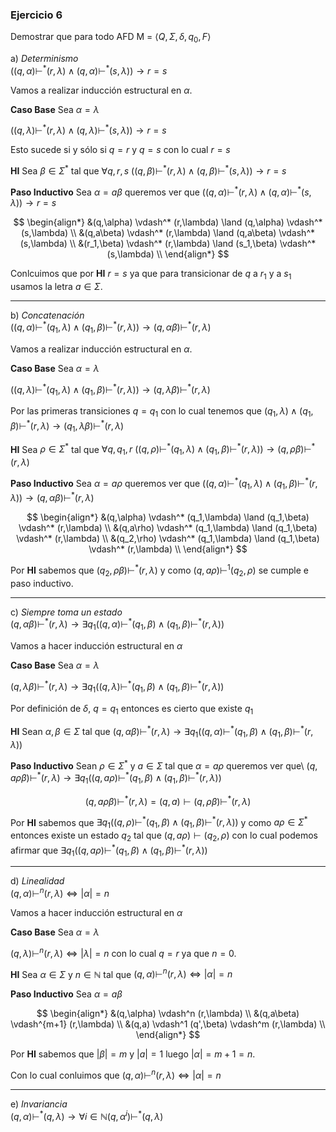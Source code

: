 ### Ejercicio 6

Demostrar que para todo AFD M = $\langle Q, \Sigma, \delta, q_0, F\rangle$

a) *Determinismo*\
$((q,\alpha) \vdash^* (r,\lambda) \land (q,\alpha) \vdash^* (s,\lambda)) \rightarrow r = s$

Vamos a realizar inducción estructural en $\alpha$.

**Caso Base** Sea $\alpha = \lambda$

$((q,\lambda) \vdash^* (r,\lambda) \land (q,\lambda) \vdash^* (s,\lambda)) \rightarrow r = s$

Esto sucede si y sólo si $q = r$ y $q = s$ con lo cual $r = s$

**HI** Sea $\beta \in \Sigma^*$ tal que $\forall q,r,s$ $((q,\beta) \vdash^* (r,\lambda) \land (q,\beta) \vdash^* (s,\lambda)) \rightarrow r = s$ 

**Paso Inductivo** Sea $\alpha = a\beta$ queremos ver que $((q,\alpha) \vdash^* (r,\lambda) \land (q,\alpha) \vdash^* (s,\lambda)) \rightarrow r = s$

$$
\begin{align*}
&(q,\alpha) \vdash^* (r,\lambda) \land (q,\alpha) \vdash^* (s,\lambda) \\
&(q,a\beta) \vdash^* (r,\lambda) \land (q,a\beta) \vdash^* (s,\lambda) \\
&(r_1,\beta) \vdash^* (r,\lambda) \land (s_1,\beta) \vdash^* (s,\lambda) \\
\end{align*}
$$

Conlcuimos que por **HI** $r = s$ ya que para transicionar de $q$ a $r_1$ y a $s_1$ usamos la letra $a \in \Sigma$.

---
b) *Concatenación*\
$((q,\alpha) \vdash^* (q_1,\lambda) \land (q_1,\beta) \vdash^* (r,\lambda)) \rightarrow (q,\alpha\beta) \vdash^* (r,\lambda)$

Vamos a realizar inducción estructural en $\alpha$.

**Caso Base** Sea $\alpha = \lambda$

$((q,\lambda) \vdash^* (q_1,\lambda) \land (q_1,\beta) \vdash^* (r,\lambda)) \rightarrow (q,\lambda\beta) \vdash^* (r,\lambda)$

Por las primeras transiciones $q = q_1$ con lo cual tenemos que $(q_1,\lambda) \land (q_1,\beta) \vdash^* (r,\lambda) \rightarrow (q_1,\lambda\beta) \vdash^* (r,\lambda)$

**HI** Sea $\rho \in \Sigma^*$ tal que $\forall q,q_1,r$ $((q,\rho) \vdash^* (q_1,\lambda) \land (q_1,\beta) \vdash^* (r,\lambda)) \rightarrow (q,\rho\beta) \vdash^* (r,\lambda)$

**Paso Inductivo** Sea $\alpha = a\rho$ queremos ver que $((q,\alpha) \vdash^* (q_1,\lambda) \land (q_1,\beta) \vdash^* (r,\lambda)) \rightarrow (q,\alpha\beta) \vdash^* (r,\lambda)$

$$
\begin{align*}
&(q,\alpha) \vdash^* (q_1,\lambda) \land (q_1,\beta) \vdash^* (r,\lambda) \\
&(q,a\rho) \vdash^* (q_1,\lambda) \land (q_1,\beta) \vdash^* (r,\lambda) \\
&(q_2,\rho) \vdash^* (q_1,\lambda) \land (q_1,\beta) \vdash^* (r,\lambda) \\
\end{align*}
$$

Por **HI** sabemos que $(q_2,\rho\beta) \vdash^* (r,\lambda)$ y como $(q,a\rho) \vdash^1 (q_2,\rho)$ se cumple e paso inductivo.

---
c) *Siempre toma un estado*\
$(q,\alpha\beta) \vdash^* (r,\lambda) \rightarrow \exists q_1 ((q,\alpha) \vdash^* (q_1,\beta) \land (q_1,\beta) \vdash^* (r,\lambda))$

Vamos a hacer inducción estructural en $\alpha$

**Caso Base** Sea $\alpha = \lambda$

$(q,\lambda\beta) \vdash^* (r,\lambda) \rightarrow \exists q_1 ((q,\lambda) \vdash^* (q_1,\beta) \land (q_1,\beta) \vdash^* (r,\lambda))$

Por definición de $\delta$, $q = q_1$ entonces es cierto que existe $q_1$

**HI** Sean $\alpha,\beta \in \Sigma$ tal que $(q,\alpha\beta) \vdash^* (r,\lambda) \rightarrow \exists q_1 ((q,\alpha) \vdash^* (q_1,\beta) \land (q_1,\beta) \vdash^* (r,\lambda))$

**Paso Inductivo** Sean $\rho \in \Sigma^*$ y $a\in \Sigma$ tal que $\alpha = a\rho$ queremos ver que\ 
$(q,a\rho\beta) \vdash^* (r,\lambda) \rightarrow \exists q_1 ((q,a\rho) \vdash^* (q_1,\beta) \land (q_1,\beta) \vdash^* (r,\lambda))$

$$
(q,a\rho\beta) \vdash^* (r,\lambda) = (q,a) \vdash (q,\rho\beta) \vdash^* (r,\lambda) 
$$

Por **HI** sabemos que $\exists q_1 ((q,\rho) \vdash^* (q_1,\beta) \land (q_1,\beta) \vdash^* (r,\lambda))$ y como $a\rho \in \Sigma^*$ entonces existe un estado $q_2$ tal que $(q,a\rho) \vdash (q_2,\rho)$
con lo cual podemos afirmar que $\exists q_1 ((q,a\rho) \vdash^* (q_1,\beta) \land (q_1,\beta) \vdash^* (r,\lambda))$ 

---
d) *Linealidad*\
$(q,\alpha) \vdash^n (r,\lambda) \iff |\alpha| = n$

Vamos a hacer inducción estructural en $\alpha$

**Caso Base** Sea $\alpha = \lambda$

$(q,\lambda) \vdash^n (r,\lambda) \iff |\lambda| = n$ con lo cual $q = r$ ya que $n = 0$.

**HI** Sea $\alpha \in \Sigma$ y $n\in \mathbb{N}$ tal que $(q,\alpha) \vdash^n (r,\lambda) \iff |\alpha| = n$ 

**Paso Inductivo** Sea $\alpha = a\beta$ 

$$
\begin{align*}
&(q,\alpha) \vdash^n (r,\lambda) \\
&(q,a\beta) \vdash^{m+1} (r,\lambda) \\
&(q,a) \vdash^1 (q',\beta) \vdash^m (r,\lambda) \\
\end{align*}
$$

Por **HI** sabemos que $|\beta| = m$ y $|a| = 1$ luego $|\alpha| = m + 1 = n$.

Con lo cual conluimos que $(q,\alpha) \vdash^n (r,\lambda) \iff |\alpha| = n$ 

---
e) *Invariancia*\
$(q,\alpha) \vdash^* (q,\lambda) \rightarrow \forall i\in \mathbb{N} (q,\alpha^i) \vdash^* (q, \lambda)$